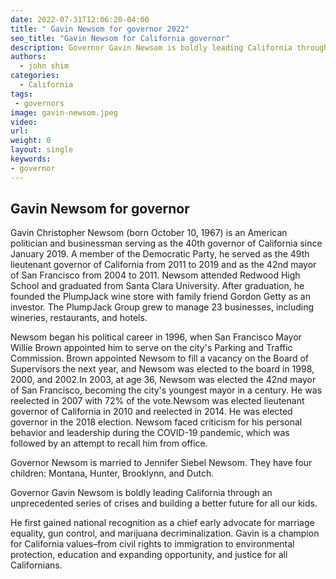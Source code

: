 ```yaml
---
date: 2022-07-31T12:06:20-04:00
title: " Gavin Newsom for governor 2022"
seo_title: "Gavin Newsom for California governor"
description: Governor Gavin Newsom is boldly leading California through an unprecedented series of crises and building a better future for all our kids. 
authors:
  - john shim
categories:
  - California
tags:
 - governors
image: gavin-newsom.jpeg
video:
url: 
weight: 0
layout: single
keywords:
- governor 
---
```

## Gavin Newsom for governor 
Gavin Christopher Newsom (born October 10, 1967) is an American politician and businessman serving as the 40th governor of California since January 2019. A member of the Democratic Party, he served as the 49th lieutenant governor of California from 2011 to 2019 and as the 42nd mayor of San Francisco from 2004 to 2011. Newsom attended Redwood High School and graduated from Santa Clara University. After graduation, he founded the PlumpJack wine store with family friend Gordon Getty as an investor. The PlumpJack Group grew to manage 23 businesses, including wineries, restaurants, and hotels.

 Newsom began his political career in 1996, when San Francisco Mayor Willie Brown appointed him to serve on the city's Parking and Traffic Commission. Brown appointed Newsom to fill a vacancy on the Board of Supervisors the next year, and Newsom was elected to the board in 1998, 2000, and 2002.In 2003, at age 36, Newsom was elected the 42nd mayor of San Francisco, becoming the city's youngest mayor in a century. He was reelected in 2007 with 72% of the vote.Newsom was elected lieutenant governor of California in 2010 and reelected in 2014. He was elected governor in the 2018 election. Newsom faced criticism for his personal behavior and leadership during the COVID-19 pandemic, which was followed by an attempt to recall him from office.

Governor Newsom is married to Jennifer Siebel Newsom. They have four children: Montana, Hunter, Brooklynn, and Dutch.

Governor Gavin Newsom is boldly leading California through an unprecedented series of crises and building a better future for all our kids. 

He first gained national recognition as a chief early advocate for marriage equality, gun control, and marijuana decriminalization. Gavin is a champion for California values–from civil rights to immigration to environmental protection, education and expanding opportunity, and justice for all Californians.